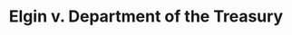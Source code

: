 ---
title: "Elgin v. Department of the Treasury"
draft: true
citation: "567 U.S. 1"
docket: "11-45"
publishdate: "2012-06-11"
argdate: "February 27, 2012"
justices: ["1991thomas", "2006alito"]
summary: "The Civil Service Reform Act of 1978 (CSRA) precludes federal district courts from hearing claims arising from the Act, because it grants exclusive jurisdiction to suits rising under the Act to the U.S. Court of Appeals for the Federal Circuit. The Merit Systems Protection Board (MSPB) can hear constitutional arguments for adverse employment actions."
---